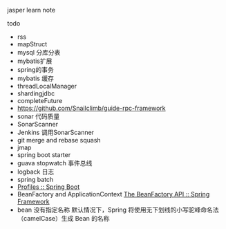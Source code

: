 jasper learn note

todo

- rss
- mapStruct
- mysql 分库分表
- mybatis扩展
- spring的事务
- mybatis 缓存
- threadLocalManager
- shardingjdbc
- completeFuture
- https://github.com/Snailclimb/guide-rpc-framework
- sonar 代码质量
- SonarScanner
- Jenkins 调用SonarScanner
- git merge and rebase squash
- jmap
- spring boot starter
- guava  stopwatch 事件总线
- logback 日志
- spring batch
- [Profiles :: Spring Boot](https://docs.spring.io/spring-boot/reference/features/profiles.html)
- BeanFactory and ApplicationContext [The BeanFactory API :: Spring Framework](https://docs.spring.io/spring-framework/reference/core/beans/beanfactory.html)
- bean 没有指定名称 默认情况下，Spring 将使用无下划线的小写驼峰命名法（camelCase）生成 Bean 的名称
